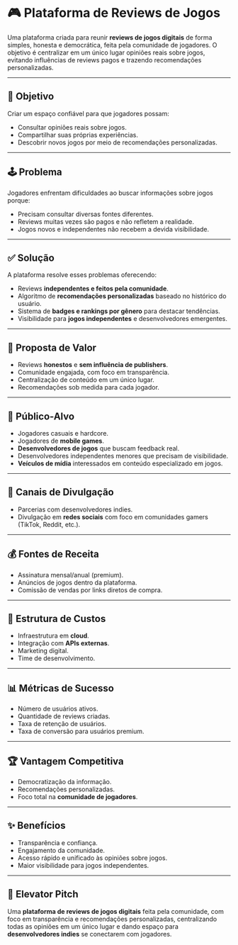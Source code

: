# 🎮 Plataforma de Reviews de Jogos

Uma plataforma criada para reunir **reviews de jogos digitais** de forma simples, honesta e democrática, feita pela comunidade de jogadores. O objetivo é centralizar em um único lugar opiniões reais sobre jogos, evitando influências de reviews pagos e trazendo recomendações personalizadas.

---

## 🚀 Objetivo
Criar um espaço confiável para que jogadores possam:
- Consultar opiniões reais sobre jogos.
- Compartilhar suas próprias experiências.
- Descobrir novos jogos por meio de recomendações personalizadas.

---

## 🕹️ Problema
Jogadores enfrentam dificuldades ao buscar informações sobre jogos porque:
- Precisam consultar diversas fontes diferentes.  
- Reviews muitas vezes são pagos e não refletem a realidade.  
- Jogos novos e independentes não recebem a devida visibilidade.  

---

## ✅ Solução
A plataforma resolve esses problemas oferecendo:
- Reviews **independentes e feitos pela comunidade**.  
- Algoritmo de **recomendações personalizadas** baseado no histórico do usuário.  
- Sistema de **badges e rankings por gênero** para destacar tendências.  
- Visibilidade para **jogos independentes** e desenvolvedores emergentes.  

---

## 🧩 Proposta de Valor
- Reviews **honestos** e **sem influência de publishers**.  
- Comunidade engajada, com foco em transparência.  
- Centralização de conteúdo em um único lugar.  
- Recomendações sob medida para cada jogador.  

---

## 🎯 Público-Alvo
- Jogadores casuais e hardcore.  
- Jogadores de **mobile games**.  
- **Desenvolvedores de jogos** que buscam feedback real.
- Desenvolvedores independentes menores que precisam de visibilidade. 
- **Veículos de mídia** interessados em conteúdo especializado em jogos.  

---

## 📢 Canais de Divulgação
- Parcerias com desenvolvedores indies.  
- Divulgação em **redes sociais** com foco em comunidades gamers (TikTok, Reddit, etc.).  

---

## 💰 Fontes de Receita
- Assinatura mensal/anual (premium).  
- Anúncios de jogos dentro da plataforma.  
- Comissão de vendas por links diretos de compra.  

---

## 💸 Estrutura de Custos
- Infraestrutura em **cloud**.  
- Integração com **APIs externas**.  
- Marketing digital.  
- Time de desenvolvimento.  

---

## 📊 Métricas de Sucesso
- Número de usuários ativos.  
- Quantidade de reviews criadas.  
- Taxa de retenção de usuários.  
- Taxa de conversão para usuários premium.  

---

## 🏆 Vantagem Competitiva
- Democratização da informação.  
- Recomendações personalizadas.  
- Foco total na **comunidade de jogadores**.  

---

## ✨ Benefícios
- Transparência e confiança.  
- Engajamento da comunidade.  
- Acesso rápido e unificado às opiniões sobre jogos.  
- Maior visibilidade para jogos independentes.  

---

## 📌 Elevator Pitch
Uma **plataforma de reviews de jogos digitais** feita pela comunidade, com foco em transparência e recomendações personalizadas, centralizando todas as opiniões em um único lugar e dando espaço para **desenvolvedores indies** se conectarem com jogadores.
